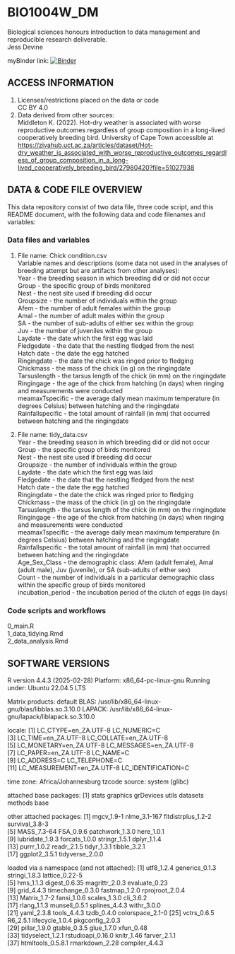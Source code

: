 # BIO1004W_DM
Biological sciences honours introduction to data management and reproducible research deliverable. <br>
Jess Devine

myBinder link: [![Binder](https://mybinder.org/badge_logo.svg)](https://mybinder.org/v2/gh/jess-devine/BIO4000W_DM/HEAD) 

## ACCESS INFORMATION
1. Licenses/restrictions placed on the data or code <br>
CC BY 4.0 <br>
2. Data derived from other sources: <br>
Middleton K. (2022). Hot-dry weather is associated with worse reproductive outcomes regardless of group composition in a long-lived cooperatively breeding bird. University of Cape Town accessible at https://zivahub.uct.ac.za/articles/dataset/Hot-dry_weather_is_associated_with_worse_reproductive_outcomes_regardless_of_group_composition_in_a_long-lived_cooperatively_breeding_bird/27980420?file=51027938 

## DATA & CODE FILE OVERVIEW
This data repository consist of two data file, three code script, and this README document, with the following data and code filenames and variables:

### Data files and variables

1. File name: Chick condition.csv <br>
Variable names and descriptions (some data not used in the analyses of breeding attempt but are artifacts from other analyses): <br>
Year - the breeding season in which breeding did or did not occur <br>
Group - the specific group of birds monitored <br>
Nest - the nest site used if breeding did occur <br>
Groupsize - the number of individuals within the group <br>
Afem - the number of adult females within the group <br>
Amal - the number of adult males within the group <br>
SA - the number of sub-adults of either sex within the group <br>
Juv - the number of juveniles within the group <br>
Laydate - the date which the first egg was laid <br>
Fledgedate - the date that the nestling fledged from the nest <br>
Hatch date - the date the egg hatched <br>
Ringingdate - the date the chick was ringed prior to fledging <br>
Chickmass - the mass of the chick (in g) on the ringingdate <br>
Tarsuslength - the tarsus length of the chick (in mm) on the ringingdate <br>
Ringingage - the age of the chick from hatching (in days) when ringing and measurements were conducted <br>
meamaxTspecific - the average daily mean maximum temperature (in degrees Celsius) between hatching and the ringingdate <br>
Rainfallspecific - the total amount of rainfall (in mm) that occurred between hatching and the ringingdate <br>

2. File name: tidy_data.csv <br>
Year - the breeding season in which breeding did or did not occur <br>
Group - the specific group of birds monitored <br>
Nest - the nest site used if breeding did occur <br>
Groupsize - the number of individuals within the group <br>
Laydate - the date which the first egg was laid <br>
Fledgedate - the date that the nestling fledged from the nest <br>
Hatch date - the date the egg hatched <br>
Ringingdate - the date the chick was ringed prior to fledging <br>
Chickmass - the mass of the chick (in g) on the ringingdate <br>
Tarsuslength - the tarsus length of the chick (in mm) on the ringingdate <br>
Ringingage - the age of the chick from hatching (in days) when ringing and measurements were conducted <br>
meamaxTspecific - the average daily mean maximum temperature (in degrees Celsius) between hatching and the ringingdate <br>
Rainfallspecific - the total amount of rainfall (in mm) that occurred between hatching and the ringingdate <br>
Age_Sex_Class - the demographic class: Afem (adult female), Amal (adult male), Juv (juvenile), or SA (sub-adults of either sex) <br>
Count - the number of individuals in a particular demographic class within the specific group of birds monitored <br>
incubation_period - the incubation period of the clutch of eggs (in days)  <br>

### Code scripts and workflows
0_main.R  <br>
1_data_tidying.Rmd  <br>
2_data_analysis.Rmd  <br>

## SOFTWARE VERSIONS

R version 4.4.3 (2025-02-28)
Platform: x86_64-pc-linux-gnu
Running under: Ubuntu 22.04.5 LTS

Matrix products: default
BLAS:   /usr/lib/x86_64-linux-gnu/blas/libblas.so.3.10.0 
LAPACK: /usr/lib/x86_64-linux-gnu/lapack/liblapack.so.3.10.0

locale:
 [1] LC_CTYPE=en_ZA.UTF-8       LC_NUMERIC=C              
 [3] LC_TIME=en_ZA.UTF-8        LC_COLLATE=en_ZA.UTF-8    
 [5] LC_MONETARY=en_ZA.UTF-8    LC_MESSAGES=en_ZA.UTF-8   
 [7] LC_PAPER=en_ZA.UTF-8       LC_NAME=C                 
 [9] LC_ADDRESS=C               LC_TELEPHONE=C            
[11] LC_MEASUREMENT=en_ZA.UTF-8 LC_IDENTIFICATION=C       

time zone: Africa/Johannesburg
tzcode source: system (glibc)

attached base packages:
[1] stats     graphics  grDevices utils     datasets  methods   base     

other attached packages:
 [1] mgcv_1.9-1         nlme_3.1-167       fitdistrplus_1.2-2 survival_3.8-3    
 [5] MASS_7.3-64        FSA_0.9.6          patchwork_1.3.0    here_1.0.1        
 [9] lubridate_1.9.3    forcats_1.0.0      stringr_1.5.1      dplyr_1.1.4       
[13] purrr_1.0.2        readr_2.1.5        tidyr_1.3.1        tibble_3.2.1      
[17] ggplot2_3.5.1      tidyverse_2.0.0   

loaded via a namespace (and not attached):
 [1] utf8_1.2.4        generics_0.1.3    stringi_1.8.3     lattice_0.22-5   
 [5] hms_1.1.3         digest_0.6.35     magrittr_2.0.3    evaluate_0.23    
 [9] grid_4.4.3        timechange_0.3.0  fastmap_1.2.0     rprojroot_2.0.4  
[13] Matrix_1.7-2      fansi_1.0.6       scales_1.3.0      cli_3.6.2        
[17] rlang_1.1.3       munsell_0.5.1     splines_4.4.3     withr_3.0.0      
[21] yaml_2.3.8        tools_4.4.3       tzdb_0.4.0        colorspace_2.1-0 
[25] vctrs_0.6.5       R6_2.5.1          lifecycle_1.0.4   pkgconfig_2.0.3  
[29] pillar_1.9.0      gtable_0.3.5      glue_1.7.0        xfun_0.48        
[33] tidyselect_1.2.1  rstudioapi_0.16.0 knitr_1.46        farver_2.1.1     
[37] htmltools_0.5.8.1 rmarkdown_2.28    compiler_4.4.3   















 


